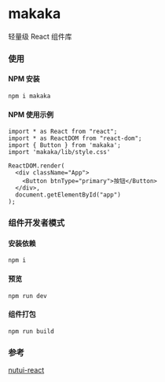 # makaka

轻量级 React 组件库

### 使用

#### NPM 安装

```
npm i makaka
```

#### NPM 使用示例

```
import * as React from "react";
import * as ReactDOM from "react-dom";
import { Button } from 'makaka';
import 'makaka/lib/style.css'

ReactDOM.render(
  <div className="App">
    <Button btnType="primary">按钮</Button>
  </div>,
  document.getElementById("app")
);
```

### 组件开发者模式

#### 安装依赖

```
npm i
```

#### 预览

```
npm run dev
```

#### 组件打包

```
npm run build
```

### 参考

[nutui-react](https://nutui.jd.com/react/#/zh-CN/guide/start-react)
